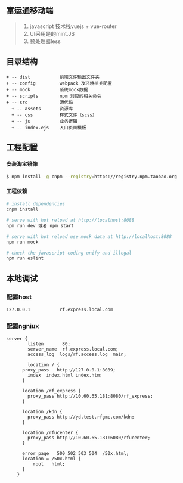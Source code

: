 ## 富运通移动端

> 1. javascript 技术栈vuejs + vue-router
> 2. UI采用是的mint.JS
> 3. 预处理器less

## 目录结构

```
+ -- dist           前端文件输出文件夹
+ -- config         webpack 及环境相关配置
+ -- mock           系统mock数据
+ -- scripts        npm 对应的相关命令
+ -- src            源代码
  + -- assets       资源库
  + -- css          样式文件（scss）
  + -- js           业务逻辑
  + -- index.ejs    入口页面模板

```

## 工程配置

#### 安装淘宝镜像
```bash
$ npm install -g cnpm --registry=https://registry.npm.taobao.org
```

#### 工程依赖

``` bash
# install dependencies
cnpm install

# serve with hot reload at http://localhost:8088
npm run dev 或者 npm start

# serve with hot reload use mock data at http://localhost:8088
npm run mock

# check the javascript coding unify and illegal
npm run eslint

```

## 本地调试

### 配置host
``` bash
127.0.0.1           rf.express.local.com
```

### 配置ngniux
``` code
server {
        listen       80;
        server_name  rf.express.local.com;
        access_log  logs/rf.access.log  main;

		location / {
      proxy_pass   http://127.0.0.1:8089;
        index  index.html index.htm;
      }
  
      location /rf_express {
        proxy_pass http://10.60.65.181:8080/rf_express;
      }
  
      location /kdn {
        proxy_pass http://yd.test.rfgmc.com/kdn;
      }
      
      location /rfucenter {
        proxy_pass http://10.60.65.181:6080/rfucenter;
      }

      error_page   500 502 503 504  /50x.html;
      location = /50x.html {
          root   html;
      }
    }
```

